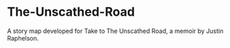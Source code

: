 # The-Unscathed-Road
 A story map developed for Take to The Unscathed Road, a memoir by Justin Raphelson.
